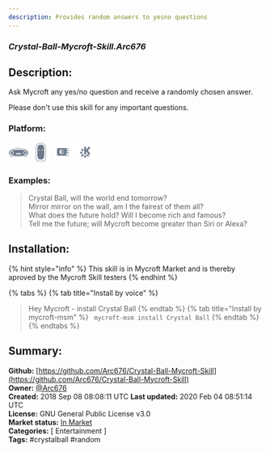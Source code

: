 ```yaml
---
description: Provides random answers to yesno questions
---
```


### _Crystal-Ball-Mycroft-Skill.Arc676_  
## Description:  
Ask Mycroft any yes/no question and receive a randomly chosen answer.

Please don't use this skill for any important questions.  
  
  
### Platform:  
 ![Mark I](../.gitbook/assets/mark-1-icon.png)  ![Mark II](../.gitbook/assets/mark-2-icon.png)  ![Picroft](../.gitbook/assets/picroft-icon.png)  ![plasmoid](../.gitbook/assets/kde.png)   
### Examples:  
> Crystal Ball, will the world end tomorrow?  
> Mirror mirror on the wall, am I the fairest of them all?  
> What does the future hold? Will I become rich and famous?  
> Tell me the future; will Mycroft become greater than Siri or Alexa?  
  
## Installation:  
{% hint style="info" %}
This skill is in Mycroft Market and is thereby aproved by the Mycroft Skill testers
{% endhint %}
    
{% tabs %}
{% tab title="Install by voice" %}
> Hey Mycroft - install Crystal Ball
{% endtab %}
  {% tab title="Install by mycroft-msm" %}
``` mycroft-msm install Crystal Ball```
{% endtab %}
  {% endtabs %}
    
## Summary:  
**Github:** [https://github.com/Arc676/Crystal-Ball-Mycroft-Skill](https://github.com/Arc676/Crystal-Ball-Mycroft-Skill)  
**Owner:** [@Arc676](https://github.com/Arc676)  
**Created:** 2018 Sep 08 08:08:11 UTC  **Last updated:** 2020 Feb 04 08:51:14 UTC  
**License:** GNU General Public License v3.0  
**Market status:** [In Market](https://market.mycroft.ai/skill/skill-crystal-ball)  
**Categories:** [ Entertainment ]   
**Tags:** \#crystalball \#random   
